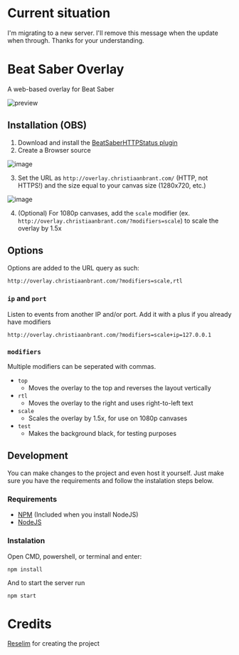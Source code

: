 # Current situation
I'm migrating to a new server. I'll remove this message when the update when through. Thanks for your understanding.

# Beat Saber Overlay

A web-based overlay for Beat Saber

![preview](https://i.imgur.com/Ge6t1fY.png)

## Installation (OBS)

1. Download and install the [BeatSaberHTTPStatus plugin](https://github.com/opl-/beatsaber-http-status/releases)
2. Create a Browser source

![image](https://i.imgur.com/WyTjdtd.png)

3. Set the URL as `http://overlay.christiaanbrant.com/` (HTTP, not HTTPS!) and the size equal to your canvas size (1280x720, etc.)

![image](https://imgur.com/KxowYrw.png)

4. (Optional) For 1080p canvases, add the `scale` modifier (ex. `http://overlay.christiaanbrant.com/?modifiers=scale`) to scale the overlay by 1.5x

## Options

Options are added to the URL query as such:

```
http://overlay.christiaanbrant.com/?modifiers=scale,rtl
```

### `ip` and `port`

Listen to events from another IP and/or port. Add it with a plus if you already have modifiers
```
http://overlay.christiaanbrant.com/?modifiers=scale+ip=127.0.0.1
```

### `modifiers`

Multiple modifiers can be seperated with commas.

- `top`
	* Moves the overlay to the top and reverses the layout vertically
- `rtl`
	* Moves the overlay to the right and uses right-to-left text
- `scale`
	* Scales the overlay by 1.5x, for use on 1080p canvases
- `test`
	* Makes the background black, for testing purposes

## Development
You can make changes to the project and even host it yourself. Just make sure you have the requirements and follow the instalation steps below.

### Requirements
- [NPM](https://www.npmjs.com/) (Included when you install NodeJS)
- [NodeJS](https://nodejs.org/en/)

### Instalation
Open CMD, powershell, or terminal and enter:
```
npm install
```
And to start the server run
```
npm start
```

# Credits
[Reselim](https://github.com/Reselim) for creating the project
